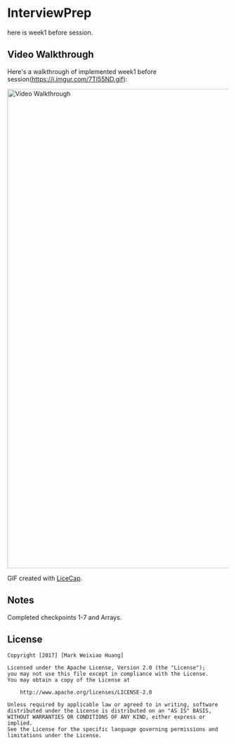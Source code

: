 ﻿# InterviewPrep
here is week1 before session.

## Video Walkthrough

Here's a walkthrough of implemented week1 before session(https://i.imgur.com/7TI55ND.gif):

<img src='https://i.imgur.com/7TI55ND.gif' title='Video Walkthrough' width='1089' alt='Video Walkthrough' />

GIF created with [LiceCap](http://www.cockos.com/licecap/).

## Notes

Completed checkpoints 1-7 and Arrays.



## License

    Copyright [2017] [Mark Weixiao Huang]

    Licensed under the Apache License, Version 2.0 (the "License");
    you may not use this file except in compliance with the License.
    You may obtain a copy of the License at

        http://www.apache.org/licenses/LICENSE-2.0

    Unless required by applicable law or agreed to in writing, software
    distributed under the License is distributed on an "AS IS" BASIS,
    WITHOUT WARRANTIES OR CONDITIONS OF ANY KIND, either express or implied.
    See the License for the specific language governing permissions and
    limitations under the License.
